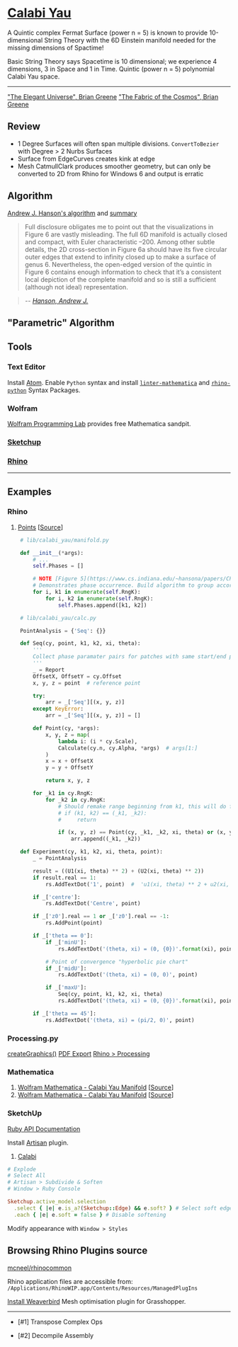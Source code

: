 # [Calabi Yau](https://bitbucket.org/kunst_dev/snippets)

A Quintic complex Fermat Surface (power n = 5) is known to provide 10-dimensional String Theory with the 6D Einstein manifold needed for the missing dimensions of Spactime!

Basic String Theory says Spacetime is 10 dimensional; we experience 4 dimensions, 3 in Space and 1 in Time. Quintic (power n = 5) polynomial Calabi Yau space.

---

[](https://www.youtube.com/watch?v=Yz6gltKeoM8)
[](http://scholarpedia.org/article/Calabi-Yau_manifold)
[](https://mathoverflow.net/questions/42707/calabi-yau-manifolds)
[](http://dimensions-of-time.blogspot.com.au/)
["The Elegant Universe", Brian Greene]()
["The Fabric of the Cosmos", Brian Greene]()

## Review

* 1 Degree Surfaces will often span multiple divisions. `ConvertToBezier` with Degree > 2 Nurbs Surfaces
* Surface from EdgeCurves creates kink at edge
* Mesh CatmullClark produces smoother geometry, but can only be converted to 2D from Rhino for Windows 6 and output is erratic

## Algorithm

[Andrew J. Hanson's algorithm](https://www.cs.indiana.edu/~hansona/papers/CP2-94.pdf) and [summary](http://aleph.se/andart2/)

> Full disclosure obligates me to point out that the visualizations
in Figure 6 are vastly misleading. The full 6D manifold is
actually closed and compact, with Euler characteristic –200.
Among other subtle details, the 2D cross-section in Figure
6a should have its five circular outer edges that extend to
infinity closed up to make a surface of genus 6. Nevertheless,
the open-edged version of the quintic in Figure 6 contains
enough information to check that it’s a consistent local
depiction of the complete manifold and so is still a sufficient
(although not ideal) representation.

> -- <cite>[Hanson, Andrew J.][1]</cite>

[](https://www.semanticscholar.org/paper/A-Construction-for-Computer-Visualization-of-Certa-Hanson/8861c0026a89af89b19e9df7267846ec056461c1?citingPapersSort=is-influential&citingPapersLimit=10&citingPapersOffset=10&citedPapersSort=is-influential&citedPapersLimit=10&citedPapersOffset=0)


## "Parametric" Algorithm

[](http://prideout.net/blog/?p=44)

## Tools

### Text Editor

Install [Atom](https://atom.io/). Enable `Python` syntax and install [`linter-mathematica`](https://atom.io/packages/linter-mathematica) and [`rhino-python`](https://atom.io/packages/rhino-python) Syntax Packages.

### Wolfram

[Wolfram Programming Lab](https://lab.open.wolframcloud.com/app/view/newNotebook?ext=nb) provides free Mathematica sandpit.

### [Sketchup]()

### [Rhino](http://www.rhino3d.com/download/rhino-for-mac/5/wip)

---

## Examples

### Rhino

[](http://developer.rhino3d.com/guides/rhinopython/primer-101/)

1. [Points](/lib/calabi/manifold.py) [[Source](http://www.tanjiasi.com/surface-design/)]

```python
    # lib/calabi_yau/manifold.py

    def __init__(*args):
        # ...
        self.Phases = []

        # NOTE [Figure 5](https://www.cs.indiana.edu/~hansona/papers/CP2-94.pdf)
        # Demonstrates phase occurrence. Build algorithm to group accordingly.
        for i, k1 in enumerate(self.RngK):
            for i, k2 in enumerate(self.RngK):
                self.Phases.append([k1, k2])
```

```python
    # lib/calabi_yau/calc.py

    PointAnalysis = {'Seq': {}}

    def Seq(cy, point, k1, k2, xi, theta):
        '''
        Collect phase paramater pairs for patches with same start/end point
        '''
        _ = Report
        OffsetX, OffsetY = cy.Offset
        x, y, z = point  # reference point

        try:
            arr = _['Seq'][(x, y, z)]
        except KeyError:
            arr = _['Seq'][(x, y, z)] = []

        def Point(cy, *args):
            x, y, z = map(
                lambda i: (i * cy.Scale),
                Calculate(cy.n, cy.Alpha, *args)  # args[1:]
            )
            x = x + OffsetX
            y = y + OffsetY

            return x, y, z

        for _k1 in cy.RngK:
            for _k2 in cy.RngK:
                # Should remake range beginning from k1, this will do for now.
                # if (k1, k2) == (_k1, _k2):
                #     return

                if (x, y, z) == Point(cy, _k1, _k2, xi, theta) or (x, y, z) == Point(cy, _k1, _k2, -1, theta):
                    arr.append((_k1, _k2))

    def Experiment(cy, k1, k2, xi, theta, point):
        _ = PointAnalysis

        result = ((U1(xi, theta) ** 2) + (U2(xi, theta) ** 2))
        if result.real == 1:
            rs.AddTextDot('1', point)  #  'u1(xi, theta) ** 2 + u2(xi, theta) ** 2 = 1'

        if _['centre']:
            rs.AddTextDot('Centre', point)

        if _['z0'].real == 1 or _['z0'].real == -1:
            rs.AddPoint(point)

        if _['theta == 0']:
            if _['minU']:
                rs.AddTextDot('(theta, xi) = (0, {0})'.format(xi), point)

            # Point of convergence "hyperbolic pie chart"
            if _['midU']:
                rs.AddTextDot('(theta, xi) = (0, 0)', point)

            if _['maxU']:
                Seq(cy, point, k1, k2, xi, theta)
                rs.AddTextDot('(theta, xi) = (0, {0})'.format(xi), point)

        if _['theta == 45']:
            rs.AddTextDot('(theta, xi) = (pi/2, 0)', point)
```

### Processing.py

[createGraphics()](http://py.processing.org/reference/createGraphics.html)
[PDF Export](https://www.processing.org/reference/libraries/pdf/index.html)
[Rhino > Processing](https://www.cs.rpi.edu/~cutler/gaudi/objImport/html/objectImport.html)
### Mathematica

1. [Wolfram Mathematica - Calabi Yau Manifold](/examples/mathematica/plot_1.nb)  [[Source](http://demonstrations.wolfram.com/CalabiYauSpace/)]
2. [Wolfram Mathematica - Calabi Yau Manifold](/examples/mathematica/plot_2.nb)  [[Source](http://kaurov.com/wordpress/?p=1246)]

### SketchUp

[Ruby API Documentation](http://ruby.sketchup.com/Sketchup/)

Install [Artisan](http://artisan4sketchup.com/) plugin.

1. [Calabi](https://3dwarehouse.sketchup.com/model/73d1a448bc4c446d8389babcf188871/Manifolds)

```ruby
# Explode
# Select All
# Artisan > Subdivide & Soften
# Window > Ruby Console

Sketchup.active_model.selection
  .select { |e| e.is_a?(Sketchup::Edge) && e.soft? } # Select soft edges
  .each { |e| e.soft = false } # Disable softening
```

Modify appearance with `Window > Styles`

## Browsing Rhino Plugins source

[mcneel/rhinocommon](https://github.com/mcneel/rhinocommon)

Rhino application files are accessible from: `/Applications/RhinoWIP.app/Contents/Resources/ManagedPlugIns`

[Install Weaverbird](http://www.grasshopper3d.com/group/weaverbird/forum/topics/weaverbird-for-the-mac) Mesh optimisation plugin for Grasshopper.

---

- [#1] Transpose Complex Ops

- [#2] Decompile Assembly

[1]:https://pdfs.semanticscholar.org/a51f/16741a6452effe2c3773577484fc88948f40.pdf
